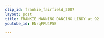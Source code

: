 ```yaml
---
clip_id: frankie_fairfield_2007
layout: post
title: FRANKIE MANNING DANCING LINDY at 92
youtube_id: ENrqFFU4P5E

---
```


